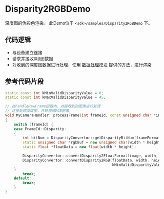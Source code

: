 # Disparity2RGBDemo

深度图的伪彩色渲染。
此Demo位于 `<sdk>/samples/Disparity2RGBDemo` 下。

## 代码逻辑

* 与设备建立连接
* 请求并接收`深度图`数据
* 对收到的深度图数据进行处理，使用 [数据处理模块](api/image_utils) 提供的方法，进行渲染

## 参考代码片段

```C++
static const int kMinValidDisparityValue = 0;
static const int kMaxValidDisparityValue = 45;

// 在handleRawFrame函数内，对接收到的图像进行处理
// 这里处理深度图，并转换成RGB图像
void MyCameraHandler::processFrame(int frameId, const unsigned char *image,int64_t time, int width, int height, int frameFormat)
{
    switch (frameId) {
    case FrameId::Disparity:
    {
        int bitNum = DisparityConvertor::getDisparityBitNum(frameFormat);
        static unsigned char *rgbBuf = new unsigned char[width * height * 3];
        static float *floatData = new float[width * height];

        DisparityConvertor::convertDisparity2FloatFormat(image, width, height, bitNum, floatData);
        DisparityConvertor::convertDisparity2RGB(floatData, width, height,
                                                 kMinValidDisparityValue, kMaxValidDisparityValue, rgbBuf);
    }
        break;
    default:
        break;
    }
}
```
